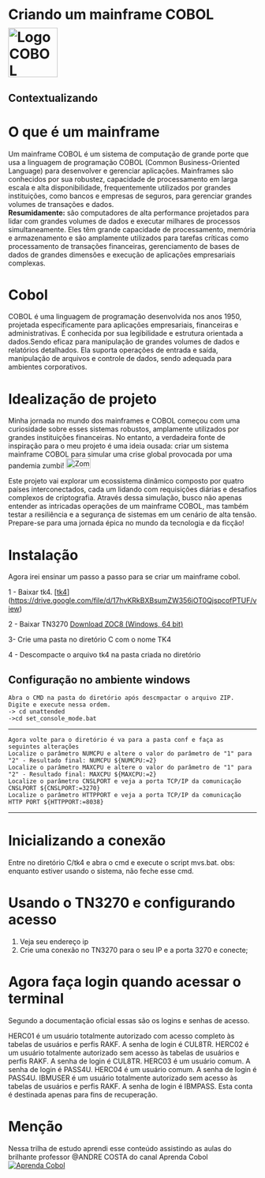 # Criando um mainframe COBOL <img src="https://static-00.iconduck.com/assets.00/file-type-cobol-icon-2048x1753-5yvlgc33.png" alt="Logo COBOL" width="100" height="100" style="vertical-align: middle; margin-top: 10px;">

## Contextualizando

# O que é um mainframe
Um mainframe COBOL é um sistema de computação de grande porte que usa a linguagem de programação COBOL (Common Business-Oriented Language) para desenvolver e gerenciar aplicações. Mainframes são conhecidos por sua robustez, capacidade de processamento em larga escala e alta disponibilidade, frequentemente utilizados por grandes instituições, como bancos e empresas de seguros, para gerenciar grandes volumes de transações e dados.<br>
<b>Resumidamente:</b> são computadores de alta performance projetados para lidar com grandes volumes de dados e executar milhares de processos simultaneamente. Eles têm grande capacidade de processamento, memória e armazenamento e são amplamente utilizados para tarefas críticas como processamento de transações financeiras, gerenciamento de bases de dados de grandes dimensões e execução de aplicações empresariais complexas.<br>

# Cobol
COBOL é uma linguagem de programação desenvolvida nos anos 1950, projetada especificamente para aplicações empresariais, financeiras e administrativas. É conhecida por sua legibilidade e estrutura orientada a dados.Sendo eficaz para manipulação de grandes volumes de dados e relatórios detalhados. Ela suporta operações de entrada e saída, manipulação de arquivos e controle de dados, sendo adequada para ambientes corporativos.

# Idealização de projeto
Minha jornada no mundo dos mainframes e COBOL começou com uma curiosidade sobre esses sistemas robustos, amplamente utilizados por grandes instituições financeiras. No entanto, a verdadeira fonte de inspiração para o meu projeto é uma ideia ousada: criar um sistema mainframe COBOL para simular uma crise global provocada por uma pandemia zumbi! <img src="https://images.emojiterra.com/google/noto-emoji/unicode-15.1/color/svg/1f9df.svg" alt="Zombie" style="width: 50px; height: 20px;">

Este projeto vai explorar um ecossistema dinâmico composto por quatro países interconectados, cada um lidando com requisições diárias e desafios complexos de criptografia. Através dessa simulação, busco não apenas entender as intricadas operações de um mainframe COBOL, mas também testar a resiliência e a segurança de sistemas em um cenário de alta tensão. Prepare-se para uma jornada épica no mundo da tecnologia e da ficção!

# Instalação

Agora irei ensinar um passo a passo para se criar um mainframe cobol.

1 - Baixar tk4.
[[tk4](tk4-_v1.00_current.zip)](https://drive.google.com/file/d/17hvKRkBXBsumZW356iOT0QjspcofPTUF/view)

2 - Baixar TN3270
[Download ZOC8 (Windows, 64 bit)](https://www.emtec.com/common/downloadfile.html?what=ZOC8%20(Windows,%2064%20bit)&link=zoc/zoc8034_x64.exe&ext=html&actual=1)


3- Crie uma pasta no diretório C com o nome TK4

4 - Descompacte o arquivo tk4 na pasta criada no diretório

## Configuração no ambiente windows
    Abra o CMD na pasta do diretório após descmpactar o arquivo ZIP.
    Digite e execute nessa ordem.
    -> cd unattended
    ->cd set_console_mode.bat
---
    Agora volte para o diretório é va para a pasta conf e faça as seguintes alterações
    Localize o parâmetro NUMCPU e altere o valor do parâmetro de "1" para "2" - Resultado final: NUMCPU ${NUMCPU:=2}
    Localize o parâmetro MAXCPU e altere o valor do parâmetro de "1" para "2" - Resultado final: MAXCPU ${MAXCPU:=2}
    Localize o parâmetro CNSLPORT e veja a porta TCP/IP da comunicação CNSLPORT ${CNSLPORT:=3270}
    Localize o parâmetro HTTPPORT e veja a porta TCP/IP da comunicação HTTP PORT ${HTTPPORT:=8038}

---
# Inicializando a conexão
Entre no diretório C/tk4 e abra o cmd e execute o script mvs.bat.
obs: enquanto estiver usando o sistema, não feche esse cmd.

# Usando o TN3270 e configurando acesso
 1. Veja seu endereço ip
 2. Crie uma conexão no TN3270 para o seu IP e a porta 3270 e conecte;

# Agora faça login quando acessar o terminal
Segundo a documentação oficial essas são os logins e senhas de acesso.

HERC01 é um usuário totalmente autorizado com acesso completo às tabelas de usuários e perfis RAKF. A senha de login é CUL8TR.
HERC02 é um usuário totalmente autorizado sem acesso às tabelas de usuários e perfis RAKF. A senha de login é CUL8TR.
HERC03 é um usuário comum. A senha de login é PASS4U.
HERC04 é um usuário comum. A senha de login é PASS4U.
IBMUSER é um usuário totalmente autorizado sem acesso às tabelas de usuários e perfis RAKF. A senha de login é IBMPASS. Esta conta é destinada apenas para fins de recuperação.

# Menção
Nessa trilha de estudo aprendi esse conteúdo assistindo as aulas do brilhante professor @ANDRE COSTA do canal Aprenda Cobol [![Aprenda Cobol](https://media.licdn.com/dms/image/C4D03AQGA_s_FVM8u4Q/profile-displayphoto-shrink_200_200/0/1610480798405?e=1726704000&v=beta&t=woBsjyFLvEncZyIuAE13mhjV2F_mt1ZhPz7Wu_IWJkI)]([URL-do-Link](https://www.youtube.com/@AprendaCOBOL))

